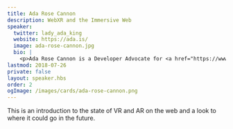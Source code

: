 ```yaml
---
title: Ada Rose Cannon
description: WebXR and the Immersive Web
speaker:
  twitter: lady_ada_king
  website: https://ada.is/
  image: ada-rose-cannon.jpg
  bio: |
    <p>Ada Rose Cannon is a Developer Advocate for <a href="https://www.samsung.com/uk/apps/samsung-internet/">Samsung Internet</a>, she loves building VR capable websites and is really passionate about how Virtual Reality can be the future the Web and how the web could be the future of VR!!</p>
lastmod: 2018-07-26
private: false
layout: speaker.hbs
order: 2
ogImage: /images/cards/ada-rose-cannon.png
---
```


This is an introduction to the state of VR and AR on the web and a look to where it could go in the future.
